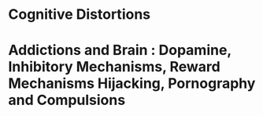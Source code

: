 # Cognitive Distortions

# Addictions and Brain : Dopamine, Inhibitory Mechanisms, Reward Mechanisms Hijacking, Pornography and Compulsions 